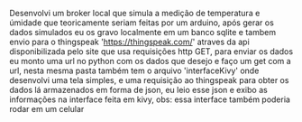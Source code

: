 Desenvolvi um broker local que simula a medição de temperatura e úmidade que teoricamente seriam feitas por um arduino, após gerar os dados simulados eu os gravo localmente em um banco sqlite e tambem envio para o thingspeak 'https://thingspeak.com/' atraves da api disponibilizada pelo site que usa requisições http GET, para enviar os dados eu monto uma url no python com os dados que desejo e faço um get com a url, nesta mesma pasta também tem o arquivo 'interfaceKivy' onde desenvolvi uma tela simples, e uma requisição ao thingspeak para obter os dados lá armazenados em forma de json, eu leio esse json e exibo as informações na interface feita em kivy, obs: essa interface também poderia rodar em um celular
